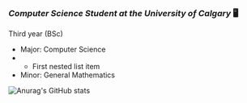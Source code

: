 ### ***Computer Science Student at the University of Calgary*** :desktop_computer:
Third year (BSc)
- Major: Computer Science
- - First nested list item 
- Minor: General Mathematics 

![Anurag's GitHub stats](https://github-readme-stats.vercel.app/api?username=N0pine&theme=dark&show_icons=true)


